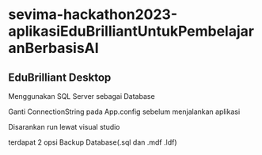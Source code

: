 # sevima-hackathon2023-aplikasiEduBrilliantUntukPembelajaranBerbasisAI
## EduBrilliant Desktop
Menggunakan SQL Server sebagai Database

Ganti ConnectionString pada App.config sebelum menjalankan aplikasi

Disarankan run lewat visual studio

terdapat 2 opsi Backup Database(.sql dan .mdf .ldf)
